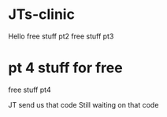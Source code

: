 # JTs-clinic

Hello 
free stuff pt2
free stuff pt3

pt 4 stuff for free
=======
free stuff pt4

JT send us that code
Still waiting on that code
